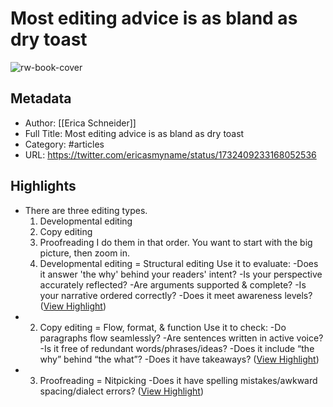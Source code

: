 # Most editing advice is as bland as dry toast

![rw-book-cover](https://pbs.twimg.com/profile_images/1572339594879803400/0yfhA9Hi_normal.jpg)

## Metadata
- Author: [[Erica Schneider]]
- Full Title: Most editing advice is as bland as dry toast
- Category: #articles
- URL: https://twitter.com/ericasmyname/status/1732409233168052536

## Highlights
- There are three editing types.
  1. Developmental editing 
  2. Copy editing 
  3. Proofreading
  I do them in that order. You want to start with the big picture, then zoom in.
  1. Developmental editing = Structural editing
  Use it to evaluate:
  -Does it answer 'the why' behind your readers' intent? 
  -Is your perspective accurately reflected? 
  -Are arguments supported & complete? 
  -Is your narrative ordered correctly? 
  -Does it meet awareness levels? ([View Highlight](https://read.readwise.io/read/01hh1268bz7br2qbg16z9c1340))
- 2. Copy editing = Flow, format, & function
  Use it to check:
  -Do paragraphs flow seamlessly? 
  -Are sentences written in active voice? 
  -Is it free of redundant words/phrases/ideas? 
  -Does it include “the why” behind “the what”? 
  -Does it have takeaways? ([View Highlight](https://read.readwise.io/read/01hh126mycq42ekcjtv3agxqb5))
- 3. Proofreading = Nitpicking
  -Does it have spelling mistakes/awkward spacing/dialect errors? ([View Highlight](https://read.readwise.io/read/01hh126raj3ygm97xr0zr9ea11))
